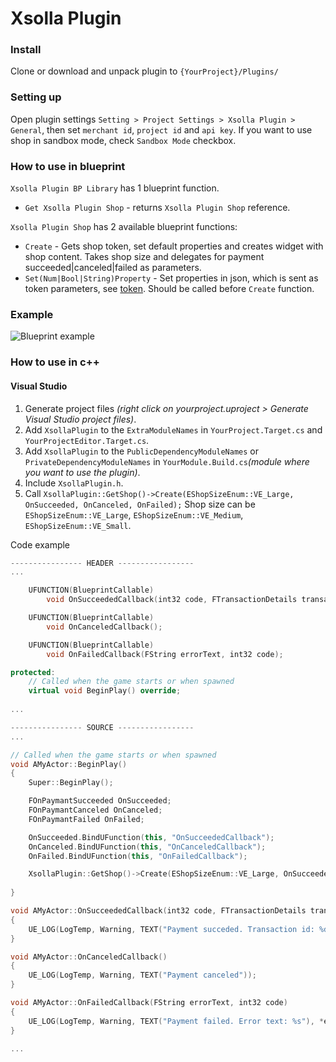 # Xsolla Plugin

### Install 
Clone or download and unpack plugin to `{YourProject}/Plugins/`

### Setting up
Open plugin settings `Setting > Project Settings > Xsolla Plugin > General`, then set `merchant id`, `project id` and `api key`. If you want to use shop in sandbox mode, check `Sandbox Mode` checkbox. 

### How to use in blueprint
`Xsolla Plugin BP Library` has 1 blueprint function.
* `Get Xsolla Plugin Shop` - returns `Xsolla Plugin Shop` reference.

`Xsolla Plugin Shop` has 2 available blueprint functions:
* `Create` - Gets shop token, set default properties and creates widget with shop content. Takes shop size and delegates for payment succeeded|canceled|failed as parameters. 
* `Set(Num|Bool|String)Property` - Set properties in json, which is sent as token parameters, see [token](https://developers.xsolla.com/ru/api_v2.html#token). Should be called before `Create` function.

### Example
![Blueprint example](https://github.com/SomeInc/XsollaUE4Plugin/blob/master/blueprint_example.png)

### How to use in c++
#### Visual Studio
1. Generate project files *(right click on yourproject.uproject > Generate Visual Studio project files)*.
2. Add `XsollaPlugin` to the `ExtraModuleNames` in `YourProject.Target.cs` and `YourProjectEditor.Target.cs`.
3. Add `XsollaPlugin` to the `PublicDependencyModuleNames` or `PrivateDependencyModuleNames` in `YourModule.Build.cs`*(module where you want to use the plugin)*.
3. Include `XsollaPlugin.h`.
4. Call `XsollaPlugin::GetShop()->Create(EShopSizeEnum::VE_Large, OnSucceeded, OnCanceled, OnFailed);` 
Shop size can be `EShopSizeEnum::VE_Large`, `EShopSizeEnum::VE_Medium`, `EShopSizeEnum::VE_Small`.

Code example
```c++
---------------- HEADER -----------------
...

    UFUNCTION(BlueprintCallable)
        void OnSucceededCallback(int32 code, FTransactionDetails transactionDetails);

    UFUNCTION(BlueprintCallable)
        void OnCanceledCallback();

    UFUNCTION(BlueprintCallable)
        void OnFailedCallback(FString errorText, int32 code);

protected:
    // Called when the game starts or when spawned
    virtual void BeginPlay() override;
    
...
```

```c++
---------------- SOURCE -----------------
...

// Called when the game starts or when spawned
void AMyActor::BeginPlay()
{
    Super::BeginPlay();

    FOnPaymantSucceeded OnSucceeded;
    FOnPaymantCanceled OnCanceled;
    FOnPaymantFailed OnFailed;

    OnSucceeded.BindUFunction(this, "OnSucceededCallback");
    OnCanceled.BindUFunction(this, "OnCanceledCallback");
    OnFailed.BindUFunction(this, "OnFailedCallback");

    XsollaPlugin::GetShop()->Create(EShopSizeEnum::VE_Large, OnSucceeded, OnCanceled, OnFailed);
    
}

void AMyActor::OnSucceededCallback(int32 code, FTransactionDetails transactionDetails)
{
    UE_LOG(LogTemp, Warning, TEXT("Payment succeded. Transaction id: %d"), transactionDetails.TransactionId);
}

void AMyActor::OnCanceledCallback()
{
    UE_LOG(LogTemp, Warning, TEXT("Payment canceled"));
}

void AMyActor::OnFailedCallback(FString errorText, int32 code)
{
    UE_LOG(LogTemp, Warning, TEXT("Payment failed. Error text: %s"), *errorText);
}

...
```
